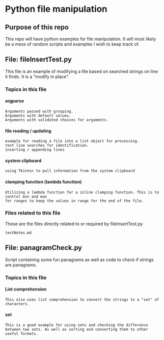 Python file manipulation
========================

## Purpose of this repo
This repo will have python examples for file manipulation. It will most likely be a mess of random scripts and examples I wish to keep track of.

## File: fileInsertTest.py
This file is an example of modifying a file based on searched strings on line it finds. It is a "modify in place".

### Topics in this file
#### argparse
    Arguments passed with grouping.
    Arguments with default values.
    Arguments with validated choices for arguments.

#### file reading / updating
    example for reading a file into a list object for processing.
    text line searches for identification.
    inserting / appending lines

#### system clipboard
    using Tkinter to pull information from the system clipboard

#### clamping function (lambda function)
    Utilizing a lambda function for a inline clamping function. This is to control min and max
    for ranges to keep the values in range for the end of the file.

### Files related to this file
These are the files directly related to or required by fileInsertTest.py

    testNotes.md

## File: panagramCheck.py
Script containing some fun panagrams as well as code to check if strings are panagrams.

### Topics in this file
#### List comprehension
    This also uses list comprehension to convert the strings to a "set" of characters.

#### set
    This is a good example for using sets and checking the difference between two sets. As well as sorting and converting them to other useful formats.
